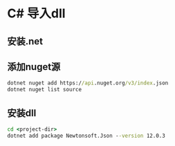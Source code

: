 # C# 导入dll

## 安装.net


## 添加nuget源
```bat
dotnet nuget add https://api.nuget.org/v3/index.json
dotnet nuget list source
```

## 安装dll
```bat
cd <project-dir>
dotnet add package Newtonsoft.Json --version 12.0.3
```
